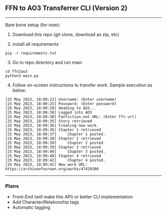 ## FFN to AO3 Transferrer CLI (Version 2)

---

Bare bone setup (for now):

1. Download this repo (git clone, download as zip, etc)


2. install all requirements

```
pip -r requirements.txt
```

3. Go to repo directory and run main

```
cd ffn2ao3
python3 main.py
```

4. Follow on-screen instructions to transfer work. Sample execution as below:

```
[25 May 2023, 18:09:23] Username: (Enter username)
[25 May 2023, 18:09:25] Password: (Enter password)
[25 May 2023, 18:09:28] Heading to AO3...
[25 May 2023, 18:09:30] Logged into AO3
[25 May 2023, 18:09:30] Fanfiction.net URL: (Enter ffn url)
[25 May 2023, 18:09:35] Story retrieved
[25 May 2023, 18:09:36] Creating new work.
[25 May 2023, 18:09:36] Chapter 1 retrieved
[25 May 2023, 18:09:37] 	Chapter 1 posted.
[25 May 2023, 18:09:38] Chapter 2 retrieved
[25 May 2023, 18:09:39] 	Chapter 2 posted.
[25 May 2023, 18:09:39] Chapter 3 retrieved
[25 May 2023, 18:09:40] 	Chapter 3 posted.
[25 May 2023, 18:09:40] Chapter 4 retrieved
[25 May 2023, 18:09:42] 	Chapter 4 posted.
[25 May 2023, 18:09:42] New work URL: https://archiveofourown.org/works/47429380
```

---

### Plans

- Front-End (will make this API) or better CLI implementation
- Add Character/Relationship tags
- Automatic tagging
